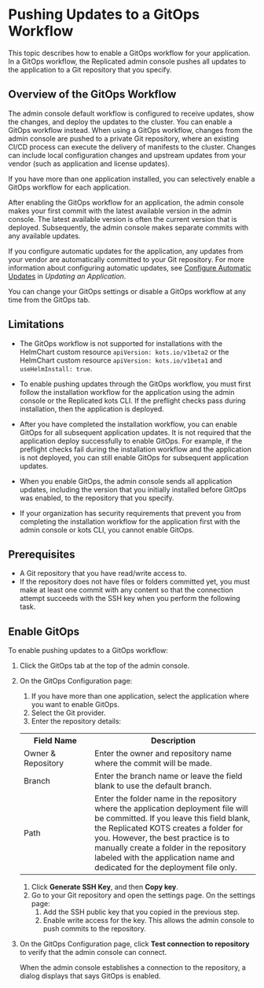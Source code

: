 # Pushing Updates to a GitOps Workflow

This topic describes how to enable a GitOps workflow for your application. In a GitOps workflow, the Replicated admin console pushes all updates to the application to a Git repository that you specify.

## Overview of the GitOps Workflow

The admin console default workflow is configured to receive updates, show the changes, and deploy the updates to the cluster. You can enable a GitOps workflow instead. When using a GitOps workflow, changes from the admin console are pushed to a private Git repository, where an existing CI/CD process can execute the delivery of manifests to the cluster. Changes can include local configuration changes and upstream updates from your vendor (such as application and license updates).

If you have more than one application installed, you can selectively enable a GitOps workflow for each application.

After enabling the GitOps workflow for an application, the admin console makes your first commit with the latest available version in the admin console. The latest available version is often the current version that is deployed. Subsequently, the admin console makes separate commits with any available updates.

If you configure automatic updates for the application, any updates from your vendor are automatically committed to your Git repository. For more information about configuring automatic updates, see [Configure Automatic Updates](updating-apps#configure-automatic-updates) in _Updating an Application_.

You can change your GitOps settings or disable a GitOps workflow at any time from the GitOps tab.

## Limitations

- The GitOps workflow is not supported for installations with the HelmChart custom resource `apiVersion: kots.io/v1beta2` or the HelmChart custom resource `apiVersion: kots.io/v1beta1` and `useHelmInstall: true`.

- To enable pushing updates through the GitOps workflow, you must first follow the installation workflow for the application using the admin console or the Replicated kots CLI. If the preflight checks pass during installation, then the application is deployed.

- After you have completed the installation workflow, you can enable GitOps for all subsequent application updates. It is not required that the application deploy successfully to enable GitOps. For example, if the preflight checks fail during the installation workflow and the application is not deployed, you can still enable GitOps for subsequent application updates.

- When you enable GitOps, the admin console sends all application updates, including the version that you initially installed before GitOps was enabled, to the repository that you specify.

- If your organization has security requirements that prevent you from completing the installation workflow for the application first with the admin console or kots CLI, you cannot enable GitOps.

## Prerequisites

- A Git repository that you have read/write access to.
- If the repository does not have files or folders committed yet, you must make at least one commit with any content so that the connection attempt succeeds with the SSH key when you perform the following task.

## Enable GitOps

To enable pushing updates to a GitOps workflow:

1. Click the GitOps tab at the top of the admin console.

1. On the GitOps Configuration page:

    1. If you have more than one application, select the application where you want to enable GitOps.
    1. Select the Git provider.
    1. Enter the repository details:

      <table>
        <tr>
          <th width="30%">Field Name</th>
          <th width="70%">Description</th>
        </tr>
        <tr>
          <td>Owner & Repository</td>
          <td>Enter the owner and repository name where the commit will be made.</td>
        </tr>
        <tr>
          <td>Branch</td>
          <td>Enter the branch name or leave the field blank to use the default branch.</td>
        </tr>
        <tr>
          <td>Path</td>
          <td>Enter the folder name in the repository where the application deployment file will be committed. If you leave this field blank, the Replicated KOTS creates a folder for you. However, the best practice is to manually create a folder in the repository labeled with the application name and dedicated for the deployment file only.</td>
          </tr>
      </table>

    1. Click **Generate SSH Key**, and then **Copy key**.
    1. Go to your Git repository and open the settings page. On the settings page:
       1. Add the SSH public key that you copied in the previous step.
       1. Enable write access for the key. This allows the admin console to push commits to the repository.

1. On the GitOps Configuration page, click **Test connection to repository** to verify that the admin console can connect.

    When the admin console establishes a connection to the repository, a dialog displays that says GitOps is enabled.

